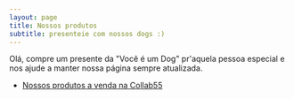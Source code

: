 ```yaml
---
layout: page
title: Nossos produtos
subtitle: presenteie com nossos dogs :)
---
```


Olá, compre um presente da "Você é um Dog" pr'aquela pessoa especial e nos ajude a manter nossa página sempre atualizada.

- [Nossos produtos a venda na Collab55](https://www.colab55.com/@vceumdog)
